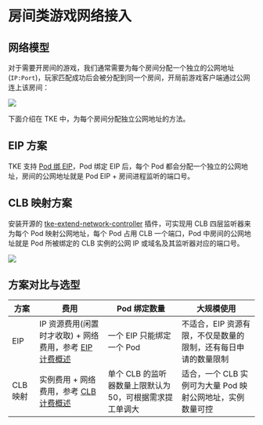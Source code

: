 # 房间类游戏网络接入

## 网络模型

对于需要开房间的游戏，我们通常需要为每个房间分配一个独立的公网地址(`IP:Port`)，玩家匹配成功后会被分配到同一个房间，开局前游戏客户端通过公网连上该房间：

![](https://image-host-1251893006.cos.ap-chengdu.myqcloud.com/2024%2F08%2F22%2F20240822161108.png)

下面介绍在 TKE 中，为每个房间分配独立公网地址的方法。

## EIP 方案

TKE 支持 [Pod 绑 EIP](../networking/pod-eip.md)，Pod 绑定 EIP 后，每个 Pod 都会分配一个独立的公网地址，房间的公网地址就是 Pod EIP + 房间进程监听的端口号。

## CLB 映射方案

安装开源的 [tke-extend-network-controller](https://github.com/imroc/tke-extend-network-controller) 插件，可实现用 CLB 四层监听器来为每个 Pod 映射公网地址，每个 Pod 占用 CLB 一个端口，Pod 中房间的公网地址就是 Pod 所被绑定的 CLB 实例的公网 IP 或域名及其监听器对应的端口号。

![](https://image-host-1251893006.cos.ap-chengdu.myqcloud.com/2024%2F08%2F22%2F20240822165733.png)


## 方案对比与选型

| 方案     | 费用                                                                                                             | Pod 绑定数量                                             | 大规模使用                                                     |
| -------- | ---------------------------------------------------------------------------------------------------------------- | -------------------------------------------------------- | -------------------------------------------------------------- |
| EIP      | IP 资源费用(闲置时才收取) + 网络费用，参考 [EIP 计费概述](https://cloud.tencent.com/document/product/1199/41692) | 一个 EIP 只能绑定一个 Pod                                | 不适合，EIP 资源有限，不仅是数量的限制，还有每日申请的数量限制 |
| CLB 映射 | 实例费用 + 网络费用，参考 [CLB 计费概述](https://cloud.tencent.com/document/product/214/42934)                   | 单个 CLB 的监听器数量上限默认为 50，可根据需求提工单调大 | 适合，一个 CLB 实例可为大量 Pod 映射公网地址，实例数量可控     |
